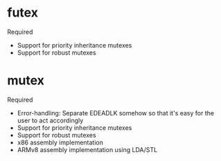 # futex

Required

  * Support for priority inheritance mutexes
  * Support for robust mutexes

# mutex

Required

  * Error-handling: Separate EDEADLK somehow so that it's easy for the user to act accordingly
  * Support for priority inheritance mutexes
  * Support for robust mutexes
  * x86 assembly implementation
  * ARMv8 assembly implementation using LDA/STL
